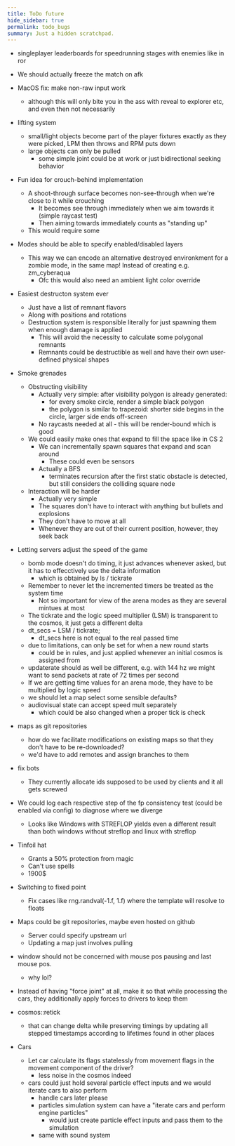 ```yaml
---
title: ToDo future
hide_sidebar: true
permalink: todo_bugs
summary: Just a hidden scratchpad.
---
```


- singleplayer leaderboards for speedrunning stages with enemies like in ror

- We should actually freeze the match on afk

- MacOS fix: make non-raw input work
	- although this will only bite you in the ass with reveal to explorer etc, and even then not necessarily

- lifting system
	- small/light objects become part of the player fixtures exactly as they were picked, LPM then throws and RPM puts down
	- large objects can only be pulled
		- some simple joint could be at work or just bidirectional seeking behavior

- Fun idea for crouch-behind implementation
	- A shoot-through surface becomes non-see-through when we're close to it while crouching
		- It becomes see through immediately when we aim towards it (simple raycast test)
		- Then aiming towards immediately counts as "standing up"
	- This would require some 

- Modes should be able to specify enabled/disabled layers
	- This way we can encode an alternative destroyed environkment for a zombie mode, in the same map! Instead of creating e.g. zm_cyberaqua
		- Ofc this would also need an ambient light color override

- Easiest destructon system ever
	- Just have a list of remnant flavors
	- Along with positions and rotations
	- Destruction system is responsible literally for just spawning them when enough damage is applied
		- This will avoid the necessity to calculate some polygonal remnants
		- Remnants could be destructible as well and have their own user-defined physical shapes

- Smoke grenades
	- Obstructing visibility
		- Actually very simple: after visibility polygon is already generated:
			- for every smoke circle, render a simple black polygon 
			- the polygon is similar to trapezoid: shorter side begins in the circle, larger side ends off-screen
		- No raycasts needed at all - this will be render-bound which is good
	- We could easily make ones that expand to fill the space like in CS 2
		- We can incrementally spawn squares that expand and scan around
			- These could even be sensors
		- Actually a BFS
			- terminates recursion after the first static obstacle is detected, but still considers the colliding square node
	- Interaction will be harder
		- Actually very simple
		- The squares don't have to interact with anything but bullets and explosions
		- They don't have to move at all
		- Whenever they are out of their current position, however, they seek back

- Letting servers adjust the speed of the game
	- bomb mode doesn't do timing, it just advances whenever asked, but it has to effecctively use the delta information
		- which is obtained by ls / tickrate
	- Remember to never let the incremented timers be treated as the system time
		- Not so important for view of the arena modes as they are several mintues at most
	- The tickrate and the logic speed multiplier (LSM) is transparent to the cosmos, it just gets a different delta
	- dt_secs = LSM / tickrate;
		- dt_secs here is not equal to the real passed time
	- due to limitations, can only be set for when a new round starts
		- could be in rules, and just applied whenever an initial cosmos is assigned from
	- updaterate should as well be different, e.g. with 144 hz we might want to send packets at rate of 72 times per second
	- If we are getting time values for an arena mode, they have to be multiplied by logic speed
	- we should let a map select some sensible defaults?
	- audiovisual state can accept speed mult separately
		- which could be also changed when a proper tick is check

- maps as git repositories
	- how do we facilitate modifications on existing maps so that they don't have to be re-downloaded?
	- we'd have to add remotes and assign branches to them

- fix bots 
	- They currently allocate ids supposed to be used by clients and it all gets screwed

- We could log each respective step of the fp consistency test (could be enabled via config) to diagnose where we diverge
	- Looks like Windows with STREFLOP yields even a different result than both windows without streflop and linux with streflop

- Tinfoil hat
	- Grants a 50% protection from magic
	- Can't use spells
	- 1900$

- Switching to fixed point
	- Fix cases like rng.randval(-1.f, 1.f) where the template will resolve to floats

- Maps could be git repositories, maybe even hosted on github
	- Server could specify upstream url
	- Updating a map just involves pulling

- window should not be concerned with mouse pos pausing and last mouse pos.
	- why lol?

- Instead of having "force joint" at all, make it so that while processing the cars, they additionally apply forces to drivers to keep them

- cosmos::retick 
	- that can change delta while preserving timings by updating all stepped timestamps according to lifetimes found in other places

- Cars
	- Let car calculate its flags statelessly from movement flags in the movement component of the driver?
		- less noise in the cosmos indeed
	- cars could just hold several particle effect inputs and we would iterate cars to also perform
		- handle cars later please
		- particles simulation system can have a "iterate cars and perform engine particles"
			- would just create particle effect inputs and pass them to the simulation
		- same with sound system


